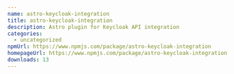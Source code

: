 ```yaml
---
name: astro-keycloak-integration
title: astro-keycloak-integration
description: Astro plugin for Keycloak API integration
categories:
  - uncategorized
npmUrl: https://www.npmjs.com/package/astro-keycloak-integration
homepageUrl: https://www.npmjs.com/package/astro-keycloak-integration
downloads: 13
---
```

